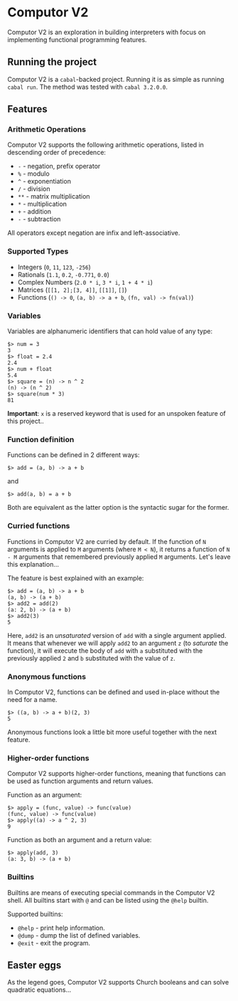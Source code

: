 # Computor V2

Computor V2 is an exploration in building interpreters with focus on implementing functional programming features.

## Running the project
Computor V2 is a `cabal`-backed project.
Running it is as simple as running `cabal run`.
The method was tested with `cabal 3.2.0.0`.

## Features

### Arithmetic Operations

Computor V2 supports the following arithmetic operations, listed in descending order of precedence:
- `-` - negation, prefix operator
- `%` - modulo
- `^` - exponentiation
- `/` - division
- `**` - matrix multiplication
- `*` - multiplication
- `+` - addition
- `-` - subtraction

All operators except negation are infix and left-associative.

### Supported Types

- Integers (`0`, `11`, `123`, `-256`)
- Rationals (`1.1`, `0.2`, `-0.771`, `0.0`)
- Complex Numbers (`2.0 * i`, `3 * i`, `1 + 4 * i`)
- Matrices (`[[1, 2];[3, 4]]`, `[[1]]`, `[]`)
- Functions (`() -> 0`, `(a, b) -> a + b`, `(fn, val) -> fn(val)`)

### Variables

Variables are alphanumeric identifiers that can hold value of any type:
```
$> num = 3
3
$> float = 2.4
2.4
$> num + float
5.4
$> square = (n) -> n ^ 2
(n) -> (n ^ 2)
$> square(num * 3)
81
```

__Important__: `x` is a reserved keyword that is used for an unspoken feature of this project..

### Function definition

Functions can be defined in 2 different ways:
```
$> add = (a, b) -> a + b
```
and
```
$> add(a, b) = a + b
```

Both are equivalent as the latter option is the syntactic sugar for the former.

### Curried functions

Functions in Computor V2 are curried by default.
If the function of `N` arguments is applied to `M` arguments (where `M < N`), it returns a function of `N - M` arguments that remembered previously applied `M` arguments.
Let's leave this explanation...

The feature is best explained with an example:
```
$> add = (a, b) -> a + b
(a, b) -> (a + b)
$> add2 = add(2)
(a: 2, b) -> (a + b)
$> add2(3)
5
```

Here, `add2` is an _unsaturated_ version of `add` with a single argument applied.
It means that whenever we will apply `add2` to an argument `z` (to _saturate_ the function), it will execute the body of `add` with `a` substituted with the previously applied `2` and `b` substituted with the value of `z`.

### Anonymous functions

In Computor V2, functions can be defined and used in-place without the need for a name.
```
$> ((a, b) -> a + b)(2, 3)
5
```
Anonymous functions look a little bit more useful together with the next feature.

### Higher-order functions

Computor V2 supports higher-order functions, meaning that functions can be used as function arguments and return values.

Function as an argument:
```
$> apply = (func, value) -> func(value)
(func, value) -> func(value)
$> apply((a) -> a ^ 2, 3)
9
```

Function as both an argument and a return value:
```
$> apply(add, 3)
(a: 3, b) -> (a + b)
```

### Builtins

Builtins are means of executing special commands in the Computor V2 shell.
All builtins start with `@` and can be listed using the `@help` builtin.

Supported builtins:
- `@help` - print help information.
- `@dump` - dump the list of defined variables.
- `@exit` - exit the program.

## Easter eggs

As the legend goes, Computor V2 supports Church booleans and can solve quadratic equations...

